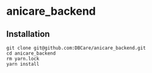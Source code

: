 # anicare_backend

## Installation
```
git clone git@github.com:DBCare/anicare_backend.git
cd anicare_backend
rm yarn.lock
yarn install
```
